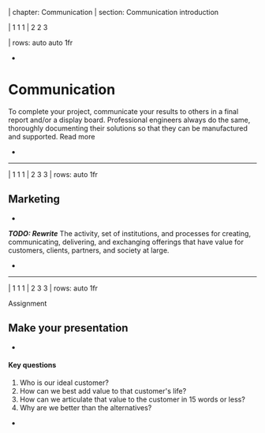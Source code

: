 | chapter: Communication
| section: Communication introduction

| 1 1 1
| 2 2 3

| rows: auto auto 1fr

<div class="grid" style="--cols: repeat(7,1fr); --gap: 10px">
  <f-card
    v-for="(c,i) in ['Problem definition','Background research','Design','Detailed design','Engineering','Prototyping','Communication']"
    :background="i == 6 ? 'blue' :  'var(--transparent)'"
    border="blue"
    :title="c"/>
</div>

-

# Communication

To complete your project, communicate your results to others in a final report and/or a display board. Professional engineers always do the same, thoroughly documenting their solutions so that they can be manufactured and supported. <f-link to="https://www.sciencebuddies.org/science-fair-projects/engineering-design-process/engineering-design-process-steps">Read more</a>

-

---

| 1 1 1
| 2 3 3
| rows: auto 1fr

## Marketing

-

***TODO: Rewrite*** The activity, set of institutions, and processes for creating, communicating, delivering, and exchanging offerings that have value for customers, clients, partners, and society at large.

-

<f-video src="https://www.youtube.com/watch?v=7TOsFqqJgj4" />

---

| 1 1 1
| 2 3 3
| rows: auto 1fr

<caption>Assignment</caption>

##  Make your presentation

-

#### Key questions

1. Who is our ideal customer?
2. How can we best add value to that customer's life?
3. How can we articulate that value to the customer in 15 words or less?
4. Why are we better than the alternatives?

-

<f-video src="https://www.youtube.com/watch?v=MnIPpUiTcRc" />